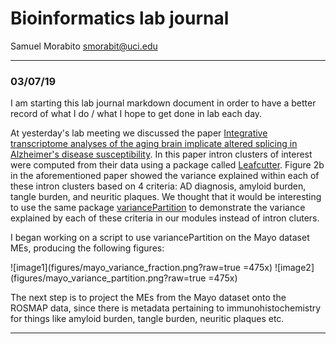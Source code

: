 # Bioinformatics lab journal
Samuel Morabito
smorabit@uci.edu


---
### 03/07/19

I am starting this lab journal markdown document in order to have a better record
of what I do / what I hope to get done in lab each day.

At yesterday's lab meeting we discussed the paper [Integrative transcriptome analyses of the aging brain implicate altered splicing in Alzheimer's disease susceptibility](https://www.nature.com/articles/s41588-018-0238-1?utm_source=feedburner&utm_medium=feed&utm_campaign=Feed%3A+ng%2Frss%2Fcurrent+%28Nature+Genetics+-+Issue%29#Bib1). In this paper intron clusters of interest were computed from their data using a package called [Leafcutter](http://davidaknowles.github.io/leafcutter/). Figure 2b in the aforementioned paper showed the variance explained within each of these intron clusters based on 4 criteria: AD diagnosis, amyloid burden, tangle burden, and neuritic plaques. We thought that it would be interesting to use the same package [variancePartition](https://www.bioconductor.org/packages/devel/bioc/vignettes/variancePartition/inst/doc/variancePartition.pdf) to demonstrate the variance explained by each of these criteria in our modules instead of intron cluters.

I began working on a script to use variancePartition on the Mayo dataset MEs, producing the following figures:

![image1](figures/mayo_variance_fraction.png?raw=true =475x) ![image2](figures/mayo_variance_partition.png?raw=true =475x)

The next step is to project the MEs from the Mayo dataset onto the ROSMAP data, since there is metadata pertaining to immunohistochemistry for things like amyloid burden, tangle burden, neuritic plaques etc.

---
